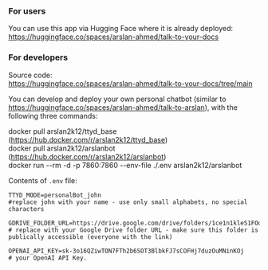 <!-- ---
title: Talk To Your Docs
emoji: 📚
colorFrom: purple
colorTo: blue
sdk: gradio
sdk_version: 3.42.0
app_file: app.py
pinned: false
license: apache-2.0
---

Check out the configuration reference at https://huggingface.co/docs/hub/spaces-config-reference -->


### For users
You can use this app via Hugging Face where it is already deployed:<br/>
https://huggingface.co/spaces/arslan-ahmed/talk-to-your-docs


### For developers
Source code:<br/>
https://huggingface.co/spaces/arslan-ahmed/talk-to-your-docs/tree/main

You can develop and deploy your own personal chatbot (similar to https://huggingface.co/spaces/arslan-ahmed/talk-to-arslan), with the following three commands:


docker pull arslan2k12/ttyd_base (https://hub.docker.com/r/arslan2k12/ttyd_base) <br/>
docker pull arslan2k12/arslanbot (https://hub.docker.com/r/arslan2k12/arslanbot)<br/>
docker run --rm -d -p 7860:7860 --env-file ./.env arslan2k12/arslanbot


Contents of `.env` file:
```
TTYD_MODE=personalBot_john
#replace john with your name - use only small alphabets, no special characters

GDRIVE_FOLDER_URL=https://drive.google.com/drive/folders/1ce1n1kleS1FOotdcu5joXeSRu_xnHjDt
# replace with your Google Drive folder URL - make sure this folder is publically accessible (everyone with the link)

OPENAI_API_KEY=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
# your OpenAI API Key.
```


